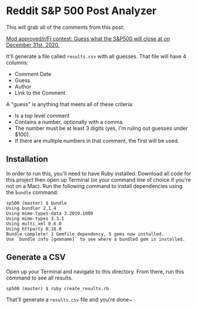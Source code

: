 # Reddit S&P 500 Post Analyzer

This will grab all of the comments from this post:

[Mod approved/r/FI contest: Guess what the S&P500 will close at on December 31st, 2020.](https://www.reddit.com/r/financialindependence/comments/fwnrpt/mod_approvedrfi_contest_guess_what_the_sp500_will/)

It'll generate a file called `results.csv` with all guesses. That file will have 4 columns:

* Comment Date
* Guess
* Author
* Link to the Comment

A "guess" is anything that meets all of these criteria:

* Is a top level comment
* Contains a number, optionally with a comma.
* The number must be at least 3 digits (yes, I'm ruling out guesses under $100).
* If there are multiple numbers in that comment, the first will be used.

## Installation

In order to run this, you'll need to have Ruby installed. Download all code for this project then open up Terminal (or your command line of choice if you're not on a Mac). Run the following command to install dependencies using the `bundle` command:

```
sp500 (master) $ bundle
Using bundler 2.1.4
Using mime-types-data 3.2019.1009
Using mime-types 3.3.1
Using multi_xml 0.6.0
Using httparty 0.18.0
Bundle complete! 1 Gemfile dependency, 5 gems now installed.
Use `bundle info [gemname]` to see where a bundled gem is installed.
```

## Generate a CSV

Open up your Terminal and navigate to this directory. From there, run this command to see all results.

```
sp500 (master) $ ruby create_results.rb
```

That'll generate a `results.csv` file and you're done~
